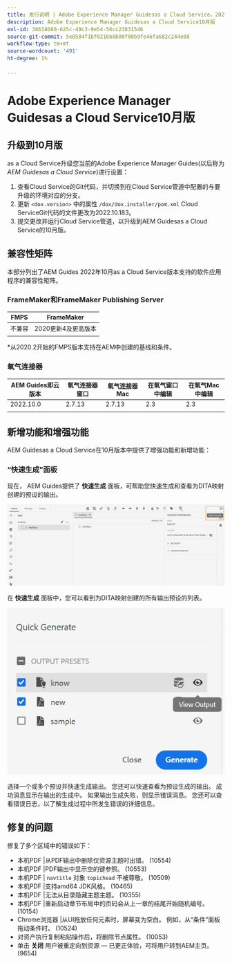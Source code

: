 ```yaml
---
title: 发行说明 | Adobe Experience Manager Guidesas a Cloud Service，2022年10月版
description: Adobe Experience Manager Guidesas a Cloud Service10月版
exl-id: 38638080-625c-49c3-9e54-56cc23831546
source-git-commit: 5e0584f1bf0216b8b00f00b9fe46fa682c244e08
workflow-type: tm+mt
source-wordcount: '491'
ht-degree: 1%

---
```


# Adobe Experience Manager Guidesas a Cloud Service10月版

## 升级到10月版

as a Cloud Service升级您当前的Adobe Experience Manager Guides(以后称为 *AEM Guidesas a Cloud Service*)进行设置：
1. 查看Cloud Service的Git代码，并切换到在Cloud Service管道中配置的与要升级的环境对应的分支。
1. 更新 `<dox.version>` 中的属性 `/dox/dox.installer/pom.xml` Cloud ServiceGit代码的文件更改为2022.10.183。
1. 提交更改并运行Cloud Service管道，以升级到AEM Guidesas a Cloud Service的10月版。

## 兼容性矩阵

本部分列出了AEM Guides 2022年10月as a Cloud Service版本支持的软件应用程序的兼容性矩阵。

### FrameMaker和FrameMaker Publishing Server

| FMPS | FrameMaker |
| --- | --- |
| 不兼容 | 2020更新4及更高版本 |
| | |

*从2020.2开始的FMPS版本支持在AEM中创建的基线和条件。

### 氧气连接器

| AEM Guides即云版本 | 氧气连接器窗口 | 氧气连接器Mac | 在氧气窗口中编辑 | 在氧气Mac中编辑 |
| --- | --- | --- | --- | --- |
| 2022.10.0 | 2.7.13 | 2.7.13 | 2.3 | 2.3 |
|  |  |  |  |


## 新增功能和增强功能

AEM Guidesas a Cloud Service在10月版本中提供了增强功能和新增功能：


### “快速生成”面板

现在， AEM Guides提供了 **快速生成** 面板，可帮助您快速生成和查看为DITA映射创建的预设的输出。

![“快速生成”图标](assets/quick-generate-icon.png)

在 **快速生成** 面板中，您可以看到为DITA映射创建的所有输出预设的列表。

![“快速生成”面板](assets/quick-generate-panel.png)

选择一个或多个预设并快速生成输出。 您还可以快速查看为预设生成的输出。 成功消息显示在输出的生成中。 如果输出生成失败，则显示错误消息。 您还可以查看错误日志，以了解生成过程中所发生错误的详细信息。


## 修复的问题

修复了多个区域中的错误如下：

* 本机PDF |从PDF输出中删除仅资源主题时出错。 (10554)
* 本机PDF |PDF输出中显示空的键参照。 (10553)
* 本机PDF | `navtitle` 对象 `topichead` 不被尊敬。 (10509)
* 本机PDF |支持amd64 JDK风格。 (10465)
* 本机PDF |无法从目录隐藏主题主题。 (10355)
* 本机PDF |重新启动章节布局中的页码会从上一章的结尾开始随机编号。 (10154)
* Chrome浏览器 |从UI拖放任何元素时，屏幕变为空白。 例如，从“条件”面板拖动条件时。 (10524)
* 对资产执行复制粘贴操作后，将删除节点属性。 (10053)
* 单击  **关闭** 用户被重定向到资源 — 已更正体验，可将用户转到AEM主页。 (9654)
